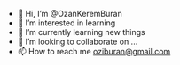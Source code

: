 - 👋 Hi, I’m @OzanKeremBuran
- 👀 I’m interested in learning
- 🌱 I’m currently learning new things
- 💞️ I’m looking to collaborate on ...
- 📫 How to reach me oziburan@gmail.com

<!---
OzanKeremBuran/OzanKeremBuran is a ✨ special ✨ repository because its `README.md` (this file) appears on your GitHub profile.
You can click the Preview link to take a look at your changes.
--->
